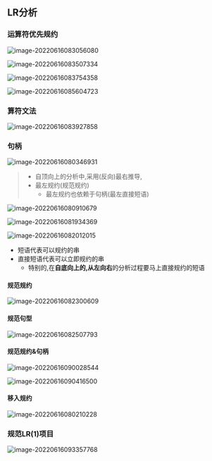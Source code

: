 ## LR分析

### 运算符优先规约

![image-20220616083056080](https://raw.githubusercontent.com/xuchaoxin1375/pictures/main/imagesimage-20220616083056080.png)

![image-20220616083507334](https://raw.githubusercontent.com/xuchaoxin1375/pictures/main/imagesimage-20220616083507334.png)

![image-20220616083754358](https://raw.githubusercontent.com/xuchaoxin1375/pictures/main/imagesimage-20220616083754358.png)

![image-20220616085604723](https://raw.githubusercontent.com/xuchaoxin1375/pictures/main/imagesimage-20220616085604723.png)

### 算符文法

![image-20220616083927858](https://raw.githubusercontent.com/xuchaoxin1375/pictures/main/imagesimage-20220616083927858.png)

### 句柄

![image-20220616080346931](https://raw.githubusercontent.com/xuchaoxin1375/pictures/main/imagesimage-20220616080346931.png)

> - 自顶向上的分析中,采用(反向)最右推导,
> - 最左规约(规范规约)
>   - 最左规约也依赖于句柄(最左直接短语)

![image-20220616080910679](https://raw.githubusercontent.com/xuchaoxin1375/pictures/main/imagesimage-20220616080910679.png)

![image-20220616081934369](https://raw.githubusercontent.com/xuchaoxin1375/pictures/main/imagesimage-20220616081934369.png)

![image-20220616082012015](https://raw.githubusercontent.com/xuchaoxin1375/pictures/main/imagesimage-20220616082012015.png)

- 短语代表可以规约的串
- 直接短语代表可以立即规约的串
  - 特别的,在**自底向上的,从左向右**的分析过程要马上直接规约的短语

#### 规范规约

![image-20220616082300609](https://raw.githubusercontent.com/xuchaoxin1375/pictures/main/imagesimage-20220616082300609.png)

#### 规范句型

![image-20220616082507793](https://raw.githubusercontent.com/xuchaoxin1375/pictures/main/imagesimage-20220616082507793.png)



#### 规范规约&句柄

![image-20220616090028544](https://raw.githubusercontent.com/xuchaoxin1375/pictures/main/imagesimage-20220616090028544.png)



![image-20220616090416500](https://raw.githubusercontent.com/xuchaoxin1375/pictures/main/imagesimage-20220616090416500.png)



#### 移入规约

![image-20220616080210228](https://raw.githubusercontent.com/xuchaoxin1375/pictures/main/imagesimage-20220616080210228.png)

### 规范LR(1)项目

![image-20220616093357768](https://raw.githubusercontent.com/xuchaoxin1375/pictures/main/imagesimage-20220616093357768.png)